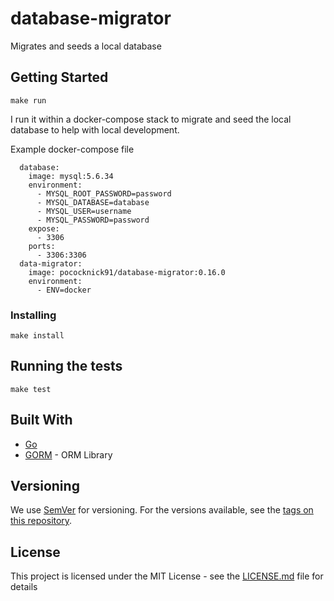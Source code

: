 # database-migrator

Migrates and seeds a local database

## Getting Started

```
make run
```

I run it within a docker-compose stack to migrate and seed the local database to help with local development. 

Example docker-compose file

```
  database:
    image: mysql:5.6.34
    environment:
      - MYSQL_ROOT_PASSWORD=password
      - MYSQL_DATABASE=database
      - MYSQL_USER=username
      - MYSQL_PASSWORD=password
    expose:
      - 3306
    ports:
      - 3306:3306
  data-migrator:
    image: pococknick91/database-migrator:0.16.0
    environment:
      - ENV=docker
```

### Installing

```
make install
```

## Running the tests

```
make test
```

## Built With

* [Go](https://golang.org/)
* [GORM](https://gorm.io/) - ORM Library

## Versioning

We use [SemVer](http://semver.org/) for versioning. For the versions available, see the [tags on this repository](https://github.com/pocockn/recs-api/tags). 

## License

This project is licensed under the MIT License - see the [LICENSE.md](LICENSE.md) file for details
